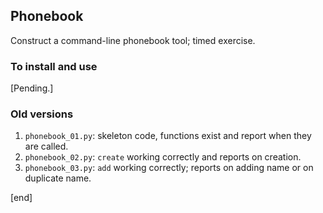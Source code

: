 ## Phonebook

Construct a command-line phonebook tool; timed exercise.

### To install and use

[Pending.]

### Old versions

 1. `phonebook_01.py`: skeleton code, functions exist and report when they are called.
 1. `phonebook_02.py`: `create` working correctly and reports on creation.
 2. `phonebook_03.py`: `add` working correctly; reports on adding name or on duplicate name.

[end]
